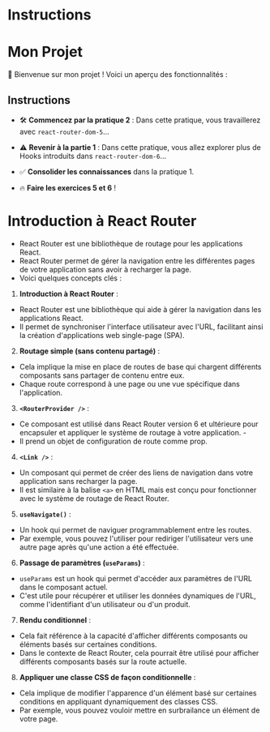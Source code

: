 # Instructions
# Mon Projet

🚀 Bienvenue sur mon projet ! Voici un aperçu des fonctionnalités :

## Instructions

- 🛠 **Commencez par la pratique 2** : Dans cette pratique, vous travaillerez avec `react-router-dom-5`...

- ⚠️ **Revenir à la partie 1** : Dans cette pratique, vous allez explorer plus de Hooks introduits dans `react-router-dom-6`...

- ✅ **Consolider les connaissances** dans la pratique 1.

- 🔥 **Faire les exercices 5 et 6** !


# Introduction à React Router
- React Router est une bibliothèque de routage pour les applications React.
- React Router permet de gérer la navigation entre les différentes pages de votre application sans avoir à recharger la page.
- Voici quelques concepts clés :

1. **Introduction à React Router** :
- React Router est une bibliothèque qui aide à gérer la navigation dans les applications React.
- Il permet de synchroniser l'interface utilisateur avec l'URL, facilitant ainsi la création d'applications web single-page (SPA).

2. **Routage simple (sans contenu partagé)** :
- Cela implique la mise en place de routes de base qui chargent différents composants sans partager de contenu entre eux.
- Chaque route correspond à une page ou une vue spécifique dans l'application.

3. **`<RouterProvider />`** :
- Ce composant est utilisé dans React Router version 6 et ultérieure pour encapsuler et appliquer le système de routage à votre application. -
- Il prend un objet de configuration de route comme prop.

4. **`<Link />`** :
- Un composant qui permet de créer des liens de navigation dans votre application sans recharger la page.
- Il est similaire à la balise `<a>` en HTML mais est conçu pour fonctionner avec le système de routage de React Router.

5. **`useNavigate()`** :
- Un hook qui permet de naviguer programmablement entre les routes.
- Par exemple, vous pouvez l'utiliser pour rediriger l'utilisateur vers une autre page après qu'une action a été effectuée.

6. **Passage de paramètres (`useParams`)** :
- `useParams` est un hook qui permet d'accéder aux paramètres de l'URL dans le composant actuel.
-  C'est utile pour récupérer et utiliser les données dynamiques de l'URL, comme l'identifiant d'un utilisateur ou d'un produit.

7. **Rendu conditionnel** :
- Cela fait référence à la capacité d'afficher différents composants ou éléments basés sur certaines conditions.
- Dans le contexte de React Router, cela pourrait être utilisé pour afficher différents composants basés sur la route actuelle.

8. **Appliquer une classe CSS de façon conditionnelle** :
- Cela implique de modifier l'apparence d'un élément basé sur certaines conditions en appliquant dynamiquement des classes CSS.
- Par exemple, vous pouvez vouloir mettre en surbrailance un élément de votre page.
